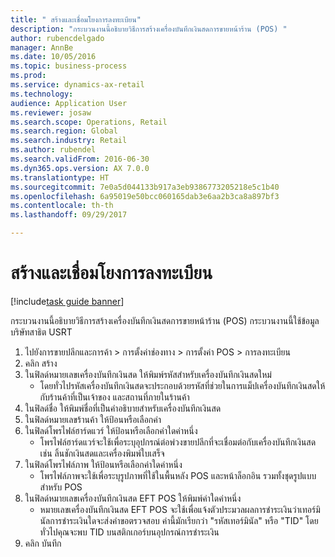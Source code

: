 ```yaml
--- 
title: " สร้างและเชื่อมโยงการลงทะเบียน"
description: "กระบวนงานนี้อธิบายวิธีการสร้างเครื่องบันทึกเงินสดการขายหน้าร้าน (POS) "
author: rubencdelgado
manager: AnnBe
ms.date: 10/05/2016
ms.topic: business-process
ms.prod: 
ms.service: dynamics-ax-retail
ms.technology: 
audience: Application User
ms.reviewer: josaw
ms.search.scope: Operations, Retail
ms.search.region: Global
ms.search.industry: Retail
ms.author: rubendel
ms.search.validFrom: 2016-06-30
ms.dyn365.ops.version: AX 7.0.0
ms.translationtype: HT
ms.sourcegitcommit: 7e0a5d044133b917a3eb9386773205218e5c1b40
ms.openlocfilehash: 6a95019e50bcc060165dab3e6aa2b3ca8a897bf3
ms.contentlocale: th-th
ms.lasthandoff: 09/29/2017

---
```

# <a name="create-and-associate-registers"></a> สร้างและเชื่อมโยงการลงทะเบียน

[!include[task guide banner](../includes/task-guide-banner.md)]

กระบวนงานนี้อธิบายวิธีการสร้างเครื่องบันทึกเงินสดการขายหน้าร้าน (POS)  กระบวนงานนี้ใช้ข้อมูลบริษัทสาธิต USRT

1. ไปยังการขายปลีกและการค้า > การตั้งค่าช่องทาง > การตั้งค่า POS > การลงทะเบียน
2. คลิก สร้าง
3. ในฟิลด์หมายเลขเครื่องบันทึกเงินสด ให้พิมพ์รหัสสำหรับเครื่องบันทึกเงินสดใหม่
    * โดยทั่วไปรหัสเครื่องบันทึกเงินสดจะประกอบด้วยรหัสที่ช่วยในการแม็ปเครื่องบันทึกเงินสดให้กับร้านค้าที่เป็นเจ้าของ และสถานที่ภายในร้านค้า  
4. ในฟิลด์ชื่อ ให้พิมพ์ชื่อที่เป็นคำอธิบายสำหรับเครื่องบันทึกเงินสด
5. ในฟิลด์หมายเลขร้านค้า ให้ป้อนหรือเลือกค่า
6. ในฟิลด์โพรไฟล์ฮาร์ดแวร์ ให้ป้อนหรือเลือกค่าใดค่าหนึ่ง
    * โพรไฟล์ฮาร์ดแวร์จะใช้เพื่อระบุอุปกรณ์ต่อพ่วงขายปลีกที่จะเชื่อมต่อกับเครื่องบันทึกเงินสด เช่น ลิ้นชักเงินสดและเครื่องพิมพ์ใบเสร็จ  
7. ในฟิลด์โพรไฟล์ภาพ ให้ป้อนหรือเลือกค่าใดค่าหนึ่ง
    * โพรไฟล์ภาพจะใช้เพื่อระบุรูปภาพที่ใช้ในพื้นหลัง POS และหน้าล็อกอิน รวมทั้งชุดรูปแบบสำหรับ POS  
8. ในฟิลด์หมายเลขเครื่องบันทึกเงินสด EFT POS ให้พิมพ์ค่าใดค่าหนึ่ง
    * หมายเลขเครื่องบันทึกเงินสด EFT POS จะใช้เพื่อแจ้งตัวประมวลผลการชำระเงินว่าเทอร์มินัลการชำระเงินใดจะส่งคำขอตรวจสอบ  ค่านี้มักเรียกว่า "รหัสเทอร์มินัล" หรือ "TID"  โดยทั่วไปคุณจะพบ TID บนสติกเกอร์บนอุปกรณ์การชำระเงิน  
9. คลิก บันทึก


